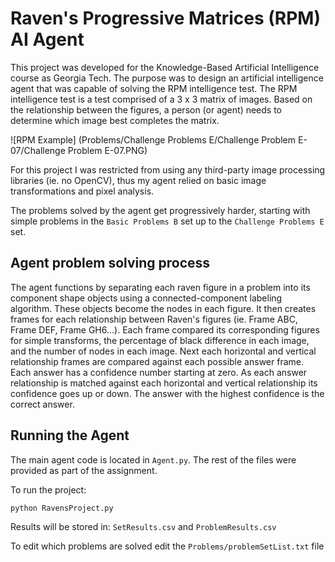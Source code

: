# Raven's Progressive Matrices (RPM) AI Agent

This project was developed for the Knowledge-Based Artificial Intelligence course as Georgia Tech.  The purpose was to design an artificial intelligence agent that was capable of solving the RPM intelligence test.  The RPM intelligence test is a test comprised of a 3 x 3 matrix of images.  Based on the relationship between the figures, a person (or agent) needs to determine which image best completes the matrix.

![RPM Example] (Problems/Challenge Problems E/Challenge Problem E-07/Challenge Problem E-07.PNG)

For this project I was restricted from using any third-party image processing libraries (ie. no OpenCV), thus my agent relied on basic image transformations and pixel analysis.

The problems solved by the agent get progressively harder, starting with simple problems in the `Basic Problems B` set up to the `Challenge Problems E` set. 

## Agent problem solving process

The agent functions by separating each raven figure in a problem into its component shape objects using a connected-component labeling algorithm.  These objects become the nodes in each figure.  It then creates frames for each relationship between Raven's figures (ie. Frame ABC, Frame DEF, Frame GH6…).  Each frame compared its corresponding figures for simple transforms, the percentage of black difference in each image, and the number of nodes in each image. Next each horizontal and vertical relationship frames are compared against each possible answer frame.  Each answer has a confidence number starting at zero.  As each answer relationship is matched against each horizontal and vertical relationship its confidence goes up or down.  The answer with the highest confidence is the correct answer.


## Running the Agent

The main agent code is located in `Agent.py`.  The rest of the files were provided as part of the assignment.

To run the project:

`python RavensProject.py`

Results will be stored in: `SetResults.csv` and `ProblemResults.csv`

To edit which problems are solved edit the `Problems/problemSetList.txt` file

